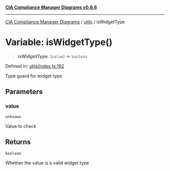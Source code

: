 [**CIA Compliance Manager Diagrams v0.8.6**](../../README.md)

***

[CIA Compliance Manager Diagrams](../../modules.md) / [utils](../README.md) / isWidgetType

# Variable: isWidgetType()

> **isWidgetType**: (`value`) => `boolean`

Defined in: [utils/index.ts:192](https://github.com/Hack23/cia-compliance-manager/blob/050a250237d6f621490781dbdf95155919f35aed/src/utils/index.ts#L192)

Type guard for widget type

## Parameters

### value

`unknown`

Value to check

## Returns

`boolean`

Whether the value is a valid widget type
